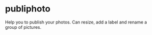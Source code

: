 publiphoto
==========

Help you to publish your photos. Can resize, add a label and rename a group of pictures.
